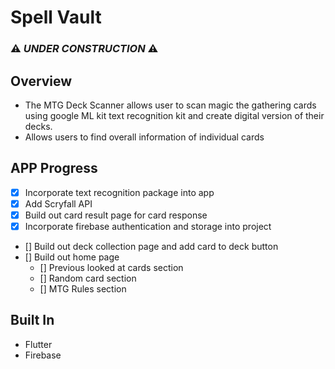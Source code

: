 # Spell Vault 

### :warning: *UNDER CONSTRUCTION* :warning:

## Overview
- The MTG Deck Scanner allows user to scan magic the gathering cards using google ML kit text recognition kit and create digital version of their decks.
- Allows users to find overall information of individual cards

## APP Progress
- [x] Incorporate text recognition package into app
- [x] Add Scryfall API
- [x] Build out card result page for card response
- [x] Incorporate firebase authentication and storage into project
- [] Build out deck collection page and add card to deck button
- [] Build out home page
    - [] Previous looked at cards section
    - [] Random card section 
    - [] MTG Rules section 


## Built In
- Flutter
- Firebase

